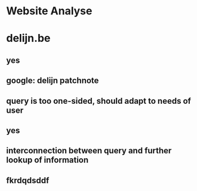 Website Analyse
=======================
# delijn.be
## yes
## google: delijn patchnote
## query is too one-sided, should adapt to needs of user
## yes
## interconnection between query and further lookup of information
## fkrdqdsddf
